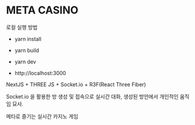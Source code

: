 # META CASINO

로컬 실행 방법

 - yarn install

 - yarn build

 - yarn dev
 
 - http://localhost:3000

NextJS + THREE JS + Socket.io + R3F(React Three Fiber)

Socket.io 을 활용한 방 생성 및 접속으로 실시간 대화, 생성된 방안에서 개인적인 움직임 묘사.

메타로 즐기는 실시간 카지노 게임

